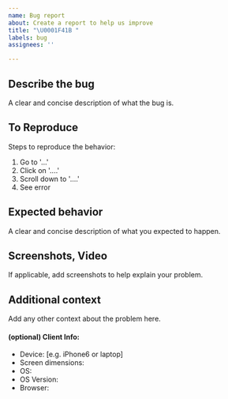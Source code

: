 ```yaml
---
name: Bug report
about: Create a report to help us improve
title: "\U0001F41B "
labels: bug
assignees: ''

---
```


## Describe the bug
A clear and concise description of what the bug is.

## To Reproduce
Steps to reproduce the behavior:
1. Go to '...'
2. Click on '....'
3. Scroll down to '....'
4. See error

## Expected behavior
A clear and concise description of what you expected to happen. 

## Screenshots, Video
If applicable, add screenshots to help explain your problem.

## Additional context
Add any other context about the problem here.

#### (optional) Client Info: 
 - Device: [e.g. iPhone6 or laptop]
 - Screen dimensions: 
 - OS:
 - OS Version:
 - Browser:
